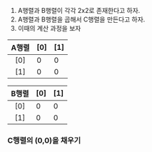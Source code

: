 1. A행렬과 B행렬이 각각 2x2로 존재한다고 하자.
2. A행렬과 B행렬을 곱해서 C행렬을 만든다고 하자.
3. 이때의 계산 과정을 보자

| A행렬 | [0] | [1] | 
| :---: | --- | --- |
| [0] | 0 | 0 |
| [1] | 0 | 0 |

| B행렬 | [0] | [1] | 
| :---: | --- | --- |
| [0] | 0 | 0 |
| [1] | 0 | 0 |

### C행렬의 (0,0)을 채우기
